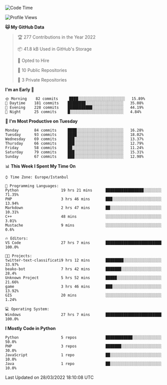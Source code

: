 <!--START_SECTION:waka-->
![Code Time](http://img.shields.io/badge/Code%20Time-111%20hrs%2059%20mins-blue)

![Profile Views](http://img.shields.io/badge/Profile%20Views-13-blue)

**🐱 My GitHub Data** 

> 🏆 277 Contributions in the Year 2022
 > 
> 📦 41.8 kB Used in GitHub's Storage 
 > 
> 💼 Opted to Hire
 > 
> 📜 10 Public Repositories 
 > 
> 🔑 3 Private Repositories  
 > 
**I'm an Early 🐤** 

```text
🌞 Morning    82 commits     ████░░░░░░░░░░░░░░░░░░░░░   15.89% 
🌆 Daytime    181 commits    ████████░░░░░░░░░░░░░░░░░   35.08% 
🌃 Evening    228 commits    ███████████░░░░░░░░░░░░░░   44.19% 
🌙 Night      25 commits     █░░░░░░░░░░░░░░░░░░░░░░░░   4.84%

```
📅 **I'm Most Productive on Tuesday** 

```text
Monday       84 commits     ████░░░░░░░░░░░░░░░░░░░░░   16.28% 
Tuesday      93 commits     ████░░░░░░░░░░░░░░░░░░░░░   18.02% 
Wednesday    69 commits     ███░░░░░░░░░░░░░░░░░░░░░░   13.37% 
Thursday     66 commits     ███░░░░░░░░░░░░░░░░░░░░░░   12.79% 
Friday       58 commits     ██░░░░░░░░░░░░░░░░░░░░░░░   11.24% 
Saturday     79 commits     ███░░░░░░░░░░░░░░░░░░░░░░   15.31% 
Sunday       67 commits     ███░░░░░░░░░░░░░░░░░░░░░░   12.98%

```


📊 **This Week I Spent My Time On** 

```text
⌚︎ Time Zone: Europe/Istanbul

💬 Programming Languages: 
Python                   19 hrs 21 mins      █████████████████░░░░░░░░   71.35% 
PHP                      3 hrs 46 mins       ███░░░░░░░░░░░░░░░░░░░░░░   13.94% 
Markdown                 2 hrs 47 mins       ██░░░░░░░░░░░░░░░░░░░░░░░   10.31% 
C++                      48 mins             ░░░░░░░░░░░░░░░░░░░░░░░░░   3.01% 
Mustache                 9 mins              ░░░░░░░░░░░░░░░░░░░░░░░░░   0.6%

🔥 Editors: 
VS Code                  27 hrs 7 mins       █████████████████████████   100.0%

🐱‍💻 Projects: 
twitter-text-classificati9 hrs 12 mins       ████████░░░░░░░░░░░░░░░░░   33.97% 
beako-bot                7 hrs 42 mins       ███████░░░░░░░░░░░░░░░░░░   28.4% 
Unknown Project          5 hrs 52 mins       █████░░░░░░░░░░░░░░░░░░░░   21.66% 
game                     3 hrs 46 mins       ███░░░░░░░░░░░░░░░░░░░░░░   13.92% 
GIS                      20 mins             ░░░░░░░░░░░░░░░░░░░░░░░░░   1.24%

💻 Operating System: 
Windows                  27 hrs 7 mins       █████████████████████████   100.0%

```

**I Mostly Code in Python** 

```text
Python                   5 repos             ████████████░░░░░░░░░░░░░   50.0% 
PHP                      3 repos             ███████░░░░░░░░░░░░░░░░░░   30.0% 
JavaScript               1 repo              ██░░░░░░░░░░░░░░░░░░░░░░░   10.0% 
Java                     1 repo              ██░░░░░░░░░░░░░░░░░░░░░░░   10.0%

```



 Last Updated on 28/03/2022 18:10:08 UTC
<!--END_SECTION:waka-->

<!--
**3nws/3nws** is a ✨ _special_ ✨ repository because its `README.md` (this file) appears on your GitHub profile.

Here are some ideas to get you started:

- 🔭 I’m currently working on ...
- 🌱 I’m currently learning ...
- 👯 I’m looking to collaborate on ...
- 🤔 I’m looking for help with ...
- 💬 Ask me about ...
- 📫 How to reach me: ...
- 😄 Pronouns: ...
- ⚡ Fun fact: ...
-->
